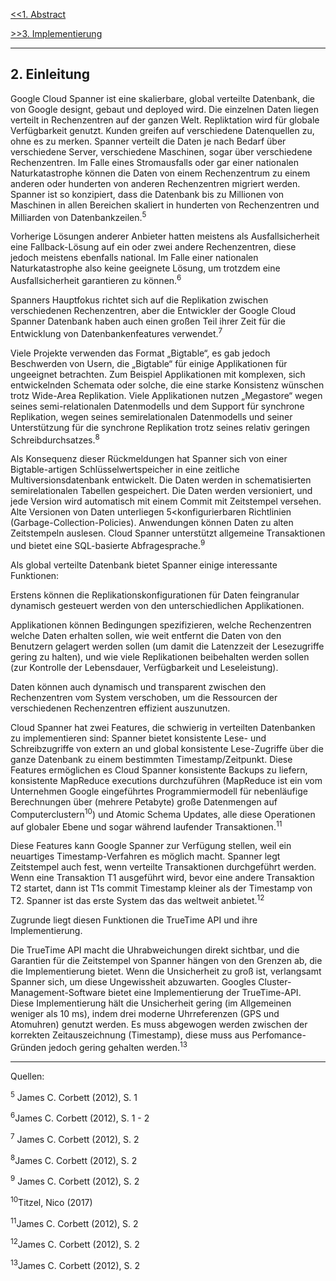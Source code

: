 [<<1. Abstract](Abstract.md)

[>>3. Implementierung](Implementierung.md)

***


## 2. Einleitung
Google Cloud Spanner ist eine skalierbare, global verteilte Datenbank, die von Google designt, gebaut und deployed wird. Die einzelnen Daten liegen verteilt in Rechenzentren auf der ganzen Welt. Repliktation wird für globale Verfügbarkeit genutzt. Kunden greifen auf verschiedene Datenquellen zu, ohne es zu merken. Spanner verteilt die Daten je nach Bedarf über verschiedene Server, verschiedene Maschinen, sogar über verschiedene Rechenzentren. Im Falle eines Stromausfalls oder gar einer nationalen Naturkatastrophe können die Daten von einem Rechenzentrum zu einem anderen oder hunderten von anderen Rechenzentren migriert werden. Spanner ist so konzipiert, dass die Datenbank bis zu Millionen von Maschinen in allen Bereichen skaliert in hunderten von Rechenzentren und Milliarden von Datenbankzeilen.<sup>5</sup> 

Vorherige Lösungen anderer Anbieter hatten meistens als Ausfallsicherheit eine Fallback-Lösung auf ein oder zwei andere Rechenzentren, diese jedoch meistens ebenfalls national. Im Falle einer nationalen Naturkatastrophe also keine geeignete Lösung, um trotzdem eine Ausfallsicherheit garantieren zu können.<sup>6</sup>  

Spanners Hauptfokus richtet sich auf die Replikation zwischen verschiedenen Rechenzentren, aber die Entwickler der Google Cloud Spanner Datenbank haben auch einen großen Teil ihrer Zeit für die Entwicklung von Datenbankenfeatures verwendet.<sup>7</sup> 

Viele Projekte verwenden das Format „Bigtable“, es gab jedoch Beschwerden von Usern, die „Bigtable“ für einige Applikationen für ungeeignet betrachten. Zum Beispiel Applikationen mit komplexen, sich entwickelnden Schemata oder solche, die eine starke Konsistenz wünschen trotz Wide-Area Replikation. Viele Applikationen nutzen „Megastore“ wegen seines semi-relationalen Datenmodells und dem Support für synchrone Replikation, wegen seines semirelationalen Datenmodells und seiner Unterstützung für die synchrone Replikation trotz seines relativ geringen Schreibdurchsatzes.<sup>8</sup>  

Als Konsequenz dieser Rückmeldungen hat Spanner sich von einer Bigtable-artigen  Schlüsselwertspeicher in eine zeitliche Multiversionsdatenbank entwickelt. Die Daten werden in schematisierten semirelationalen Tabellen gespeichert. Die Daten werden versioniert, und jede Version wird automatisch mit einem Commit mit Zeitstempel versehen. Alte Versionen von Daten unterliegen 5<konfigurierbaren Richtlinien (Garbage-Collection-Policies). Anwendungen können Daten zu alten Zeitstempeln auslesen. Cloud Spanner unterstützt allgemeine Transaktionen und bietet eine SQL-basierte Abfragesprache.<sup>9</sup>  

Als global verteilte Datenbank bietet Spanner einige interessante Funktionen: 

Erstens können die Replikationskonfigurationen für Daten feingranular dynamisch gesteuert werden von den unterschiedlichen Applikationen. 

Applikationen können Bedingungen spezifizieren, welche Rechenzentren welche Daten erhalten sollen, wie weit entfernt die Daten von den Benutzern gelagert werden sollen (um damit die Latenzzeit der Lesezugriffe gering zu halten), und wie viele Replikationen beibehalten werden sollen (zur Kontrolle der Lebensdauer, Verfügbarkeit und Leseleistung).

Daten können auch dynamisch und transparent zwischen den Rechenzentren vom System verschoben, um die Ressourcen der verschiedenen Rechenzentren effizient auszunutzen. 

Cloud Spanner hat zwei Features, die schwierig in verteilten Datenbanken zu implementieren sind: Spanner bietet konsistente Lese- und Schreibzugriffe von extern an und global konsistente Lese-Zugriffe über die ganze Datenbank zu einem bestimmten Timestamp/Zeitpunkt.  Diese Features ermöglichen es Cloud Spanner konsistente Backups zu liefern, konsistente MapReduce executions durchzuführen (MapReduce ist ein vom Unternehmen Google eingeführtes Programmiermodell für nebenläufige Berechnungen über (mehrere Petabyte) große Datenmengen auf Computerclustern<sup>10</sup>) und Atomic Schema Updates, alle diese Operationen auf globaler Ebene und sogar während laufender Transaktionen.<sup>11</sup>  

Diese Features kann Google Spanner zur Verfügung stellen, weil ein neuartiges Timestamp-Verfahren es möglich macht. Spanner legt Zeitstempel auch fest, wenn verteilte Transaktionen durchgeführt werden. Wenn eine Transaktion T1 ausgeführt wird, bevor eine andere Transaktion T2 startet, dann ist T1s commit Timestamp kleiner als der Timestamp von T2. Spanner ist das erste System das das weltweit anbietet.<sup>12</sup>  

Zugrunde liegt diesen Funktionen die TrueTime API und ihre Implementierung.

Die TrueTime API macht die Uhrabweichungen direkt sichtbar, und die Garantien für die Zeitstempel von Spanner hängen von den Grenzen ab, die die Implementierung bietet. Wenn die Unsicherheit zu groß ist, verlangsamt Spanner sich, um diese Ungewissheit abzuwarten. Googles Cluster-Management-Software bietet eine Implementierung der TrueTime-API. Diese Implementierung hält die Unsicherheit gering (im Allgemeinen weniger als 10 ms), indem drei moderne Uhrreferenzen (GPS und Atomuhren) genutzt werden. 
Es muss abgewogen werden zwischen der korrekten Zeitauszeichnung (Timestamp), diese muss aus Perfomance-Gründen jedoch gering gehalten werden.<sup>13</sup>

***

Quellen:

<sup>5</sup> James C. Corbett (2012), S. 1

<sup>6</sup>James C. Corbett (2012), S. 1 - 2

<sup>7</sup> James C. Corbett (2012), S. 2

<sup>8</sup>James C. Corbett (2012), S. 2

<sup>9</sup> James C. Corbett (2012), S. 2

<sup>10</sup>Titzel, Nico (2017)

<sup>11</sup>James C. Corbett (2012), S. 2

<sup>12</sup>James C. Corbett (2012), S. 2

<sup>13</sup>James C. Corbett (2012), S. 2


